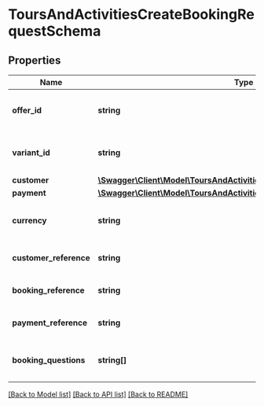 # ToursAndActivitiesCreateBookingRequestSchema

## Properties
Name | Type | Description | Notes
------------ | ------------- | ------------- | -------------
**offer_id** | **string** | Unique identifier for the offer. | [optional] 
**variant_id** | **string** | Unique identifier for the variant. | [optional] 
**customer** | [**\Swagger\Client\Model\ToursAndActivitiesCreateBookingCustomerSchema**](ToursAndActivitiesCreateBookingCustomerSchema.md) |  | [optional] 
**payment** | [**\Swagger\Client\Model\ToursAndActivitiesCreateBookingPaymentSchema**](ToursAndActivitiesCreateBookingPaymentSchema.md) |  | [optional] 
**currency** | **string** | Currency used for the booking. | [optional] 
**customer_reference** | **string** | Customer reference identifier. | [optional] 
**booking_reference** | **string** | Booking reference identifier. | [optional] 
**payment_reference** | **string** | Payment transaction reference. | [optional] 
**booking_questions** | **string[]** | Questions related to booking the tour variant. | [optional] 

[[Back to Model list]](../../README.md#documentation-for-models) [[Back to API list]](../../README.md#documentation-for-api-endpoints) [[Back to README]](../../README.md)

